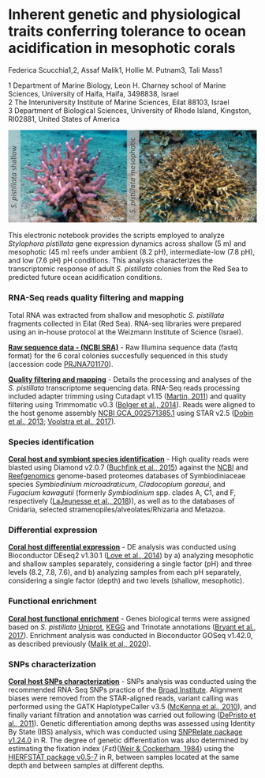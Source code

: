 # Inherent genetic and physiological traits conferring tolerance to ocean acidification in mesophotic corals
Federica Scucchia1,2, Assaf Malik1, Hollie M. Putnam3, Tali Mass1

1 Department of Marine Biology, Leon H. Charney school of Marine Sciences, University of Haifa, Haifa, 3498838, Israel                                                                               
2 The Interuniversity Institute of Marine Sciences, Eilat 88103, Israel                                                                                                             
3 Department of Biological Sciences, University of Rhode Island, Kingston, RI02881, United States of America

![pic](https://github.com/fscucchia/Spistillata_OA_Shallow_and_Mesophotic/blob/main/media/Shallow_and_Mesophotic_pictures.jpg?raw=true)

This electronic notebook provides the scripts employed to analyze _Stylophora pistillata_ gene expression dynamics across shallow (5 m) and mesophotic (45 m) reefs under ambient (8.2 pH), intermediate-low (7.8 pH), and low (7.6 pH) pH conditions. This analysis characterizes the transcriptomic response of adult _S. pistillata_ colonies from the Red Sea to predicted future ocean acidification conditions.

### RNA-Seq reads quality filtering and mapping

Total RNA was extracted from shallow and mesophotic _S. pistillata_ fragments collected in Eilat (Red Sea). RNA-seq libraries were prepared using an in-house protocol at the Weizmann Institute of Science (Israel). 

**[Raw sequence data - (NCBI SRA)](https://dataview.ncbi.nlm.nih.gov/object/PRJNA701170?reviewer=2sdh5ejluhr6na11607otr0c7i)** - Raw Illumina sequence data (fastq format) for the 6 coral colonies succesfully sequenced in this study (accession code [PRJNA701170](https://dataview.ncbi.nlm.nih.gov/object/PRJNA701170?reviewer=2sdh5ejluhr6na11607otr0c7i)).

**[Quality filtering and mapping](https://github.com/fscucchia/Spistillata_OA_Shallow_and_Mesophotic/tree/main/QC_and_Mapping)** - Details the processing and analyses of the _S. pistillata_ transcriptome sequencing data. RNA-Seq reads processing included adapter trimming using Cutadapt v1.15 ([Martin, 2011](https://doi.org/10.14806/ej.17.1.200)) and quality filtering using Trimmomatic v0.3 ([Bolger et al., 2014](https://doi.org/10.1093/bioinformatics/btu170)). Reads were aligned to the host genome assembly [NCBI GCA_002571385.1](https://www.ncbi.nlm.nih.gov/assembly/GCF_002571385.1/) using STAR v2.5 ([Dobin et al., 2013](https://doi.org/10.1093/bioinformatics/bts635); [Voolstra et al., 2017](https://doi.org/10.1038/s41598-017-17484-x)). 

### Species identification

**[Coral host and symbiont species identification](https://github.com/fscucchia/Spistillata_OA_Shallow_and_Mesophotic/tree/main/Species_identification)** - High quality reads were blasted using Diamond v2.0.7 ([Buchfink et al., 2015](https://doi.org/10.1038/nmeth.3176)) against the [NCBI](https://www.ncbi.nlm.nih.gov/) and [Reefgenomics](http://reefgenomics.org/) genome-based proteomes databases of Symbiodiniaceae species _Symbiodinium microadraticum_, _Cladocopium goreaui_, and _Fugacium kawagutii_ (formerly _Symbiodinium_ spp. clades A, C1, and F, respectively ([LaJeunesse et al., 2018](https://doi.org/10.1016/j.cub.2018.07.008))), as well as to the databases of Cnidaria, selected stramenopiles/alveolates/Rhizaria and Metazoa.

### Differential expression

**[Coral host differential expression](https://github.com/fscucchia/Spistillata_OA_Shallow_and_Mesophotic/tree/main/DE)** - DE analysis was conducted using Bioconductor DEseq2 v1.30.1 ([Love et al., 2014](https://doi.org/10.1186/s13059-014-0550-8)) by a) analyzing mesophotic and shallow samples separately, considering a single factor (pH) and three levels (8.2, 7.8, 7.6), and b) analyzing samples from each pH separately, considering a single factor (depth) and two levels (shallow, mesophotic).

### Functional enrichment

**[Coral host functional enrichment](https://github.com/fscucchia/Spistillata_OA_Shallow_and_Mesophotic/tree/main/Enrichment)** - Genes biological terms were assigned based on _S. pistillata_ [Uniprot](https://www.uniprot.org/), [KEGG](https://www.kegg.jp/) and Trinotate annotations ([Bryant et al., 2017](https://doi.org/10.1016/j.celrep.2016.12.063)). Enrichment analysis was conducted in Bioconductor GOSeq v1.42.0, as described previously ([Malik et al., 2020](https://doi.org/10.1016/j.actbio.2020.01.010)). 

### SNPs characterization

**[Coral host SNPs characterization](https://github.com/fscucchia/Spistillata_OA_Shallow_and_Mesophotic/tree/main/SNPs)** - SNPs analysis was conducted using the recommended RNA-Seq SNPs practice of the [Broad Institute](https://gatk.broadinstitute.org). Alignment biases were removed from the STAR-aligned reads, variant calling was performed using the GATK HaplotypeCaller v3.5 ([McKenna et al., 2010](https://doi.org/10.1101/gr.107524.110)), and finally variant filtration and annotation was carried out following ([DePristo et al., 2011](https://doi.org/10.1038/ng.806)). 
Genetic differentiation among depths was assessed using Identity By State (IBS) analysis, which was conducted using [SNPRelate package v1.24.0](https://github.com/zhengxwen/SNPRelate) in R. The degree of genetic differentiation was also determined by estimating the fixation index (_Fst_)([Weir & Cockerham, 1984](https://doi.org/10.1111/j.1558-5646.1984.tb05657.x)) using the [HIERFSTAT package v0.5-7](https://cran.r-project.org/web/packages/hierfstat/index.html) in R, between samples located at the same depth and between samples at different depths. 

